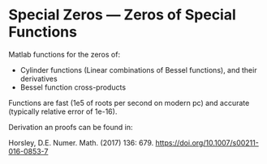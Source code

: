 # Special Zeros — Zeros of Special Functions
Matlab functions for the zeros of:
  - Cylinder functions (Linear combinations of Bessel functions), and their derivatives
  - Bessel function cross-products 
  
Functions are fast (1e5 of roots per second on modern pc) and accurate
(typically relative error of 1e-16).


Derivation an proofs can be found in:

Horsley, D.E. Numer. Math. (2017) 136: 679. https://doi.org/10.1007/s00211-016-0853-7
